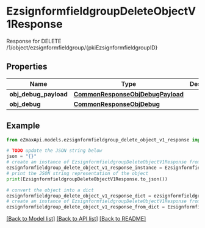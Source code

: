 # EzsignformfieldgroupDeleteObjectV1Response

Response for DELETE /1/object/ezsignformfieldgroup/{pkiEzsignformfieldgroupID}

## Properties

Name | Type | Description | Notes
------------ | ------------- | ------------- | -------------
**obj_debug_payload** | [**CommonResponseObjDebugPayload**](CommonResponseObjDebugPayload.md) |  | 
**obj_debug** | [**CommonResponseObjDebug**](CommonResponseObjDebug.md) |  | [optional] 

## Example

```python
from eZmaxApi.models.ezsignformfieldgroup_delete_object_v1_response import EzsignformfieldgroupDeleteObjectV1Response

# TODO update the JSON string below
json = "{}"
# create an instance of EzsignformfieldgroupDeleteObjectV1Response from a JSON string
ezsignformfieldgroup_delete_object_v1_response_instance = EzsignformfieldgroupDeleteObjectV1Response.from_json(json)
# print the JSON string representation of the object
print(EzsignformfieldgroupDeleteObjectV1Response.to_json())

# convert the object into a dict
ezsignformfieldgroup_delete_object_v1_response_dict = ezsignformfieldgroup_delete_object_v1_response_instance.to_dict()
# create an instance of EzsignformfieldgroupDeleteObjectV1Response from a dict
ezsignformfieldgroup_delete_object_v1_response_from_dict = EzsignformfieldgroupDeleteObjectV1Response.from_dict(ezsignformfieldgroup_delete_object_v1_response_dict)
```
[[Back to Model list]](../README.md#documentation-for-models) [[Back to API list]](../README.md#documentation-for-api-endpoints) [[Back to README]](../README.md)


